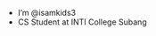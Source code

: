 - I’m @isamkids3
- CS Student at INTI College Subang


<!---
isamkids3/isamkids3 is a ✨ special ✨ repository because its `README.md` (this file) appears on your GitHub profile.
You can click the Preview link to take a look at your changes.
--->
